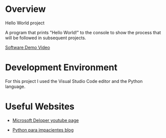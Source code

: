 # Overview

Hello World project

A program that prints "Hello World!" to the console to show the process that will be followed in subsequent projects.

[Software Demo Video](https://youtu.be/9PDKyPDWo5U)

# Development Environment

For this project I used the Visual Studio Code editor and the Python language.

# Useful Websites

* [Microsoft Deloper youtube page](https://www.youtube.com/watch?v=EU8eayHWoZg&list=PLlrxD0HtieHhS8VzuMCfQD4uJ9yne1mE6&index=5)

* [Python para impacientes blog](https://python-para-impacientes.blogspot.com/2016/09/dar-color-las-salidas-en-la-consola.html)


